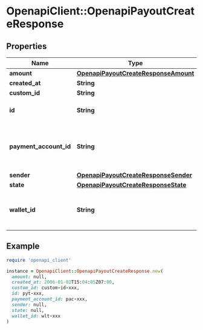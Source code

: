 # OpenapiClient::OpenapiPayoutCreateResponse

## Properties

| Name | Type | Description | Notes |
| ---- | ---- | ----------- | ----- |
| **amount** | [**OpenapiPayoutCreateResponseAmount**](OpenapiPayoutCreateResponseAmount.md) |  | [optional] |
| **created_at** | **String** |  | [optional] |
| **custom_id** | **String** |  | [optional] |
| **id** | **String** | The payout unique identifier | [optional] |
| **payment_account_id** | **String** | The recipient payment account receiving funds | [optional] |
| **sender** | [**OpenapiPayoutCreateResponseSender**](OpenapiPayoutCreateResponseSender.md) |  | [optional] |
| **state** | [**OpenapiPayoutCreateResponseState**](OpenapiPayoutCreateResponseState.md) |  | [optional] |
| **wallet_id** | **String** | The wallet ID from which the money will disburse | [optional] |

## Example

```ruby
require 'openapi_client'

instance = OpenapiClient::OpenapiPayoutCreateResponse.new(
  amount: null,
  created_at: 2006-01-02T15:04:05Z07:00,
  custom_id: custom-id-xxx,
  id: pyt-xxx,
  payment_account_id: pac-xxx,
  sender: null,
  state: null,
  wallet_id: wlt-xxx
)
```

